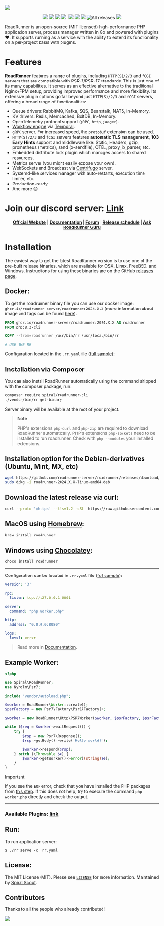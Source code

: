 <a href="https://roadrunner.dev" target="_blank">
  <picture>
    <source media="(prefers-color-scheme: dark)" srcset="https://github.com/roadrunner-server/.github/assets/8040338/e6bde856-4ec6-4a52-bd5b-bfe78736c1ff">
    <img align="center" src="https://github.com/roadrunner-server/.github/assets/8040338/040fb694-1dd3-4865-9d29-8e0748c2c8b8">
  </picture>
</a>
<p align="center">
 <a href="https://packagist.org/packages/spiral/roadrunner"><img src="https://poser.pugx.org/spiral/roadrunner/version"></a>
	<a href="https://pkg.go.dev/github.com/roadrunner-server/roadrunner/v2024?tab=doc"><img src="https://godoc.org/github.com/roadrunner-server/roadrunner/v2024?status.svg"></a>
    <a href="https://twitter.com/spiralphp"><img src="https://img.shields.io/twitter/follow/spiralphp?style=social"></a>
    <a href="https://codecov.io/gh/roadrunner-server/roadrunner/"><img src="https://codecov.io/gh/roadrunner-server/roadrunner/branch/master/graph/badge.svg"></a>
	<a href="https://github.com/roadrunner-server/roadrunner/actions"><img src="https://github.com/roadrunner-server/roadrunner/workflows/rr_cli_tests/badge.svg" alt=""></a>
	<a href="https://goreportcard.com/report/github.com/roadrunner-server/roadrunner/v2"><img src="https://goreportcard.com/badge/github.com/roadrunner-server/roadrunner/v2"></a>
	<a href="https://discord.gg/TFeEmCs"><img src="https://img.shields.io/badge/discord-chat-magenta.svg"></a>
	<a href="https://packagist.org/packages/spiral/roadrunner"><img src="https://img.shields.io/packagist/dd/spiral/roadrunner?style=flat-square"></a>
    <img alt="All releases" src="https://img.shields.io/github/downloads/roadrunner-server/roadrunner/total">
  <a href="https://gurubase.io/g/roadrunner"><img src="https://img.shields.io/badge/Gurubase-Ask%20RoadRunner%20Guru-006BFF?style=flat-square"></a>
</p>

RoadRunner is an open-source (MIT licensed) high-performance PHP application server, process manager written in Go and powered with plugins ❤️.
It supports running as a service with the ability to extend its functionality on a per-project basis with plugins.


# Features

**RoadRunner** features a range of plugins, including `HTTP(S)/2/3` and `fCGI` servers that are compatible with PSR-7/PSR-17 standards. This is just one of its many capabilities. It serves as an effective alternative to the traditional Nginx+FPM setup, providing improved performance and more flexibility. Its extensive plugin options go far beyond just `HTTP(S)/2/3` and `fCGI` servers, offering a broad range of functionalities:
- Queue drivers: RabbitMQ, Kafka, SQS, Beanstalk, NATS, In-Memory.
- KV drivers: Redis, Memcached, BoltDB, In-Memory.
- OpenTelemetry protocol support (`gRPC`, `http`, `jaeger`).
- [Workflow engine](https://github.com/temporalio/sdk-php) via [Temporal](https://temporal.io).
- `gRPC` server. For increased speed, the `protobuf` extension can be used.
- `HTTP(S)/2/3` and `fCGI` servers features **automatic TLS management**, **103 Early Hints** support and middleware like: Static, Headers, gzip, prometheus (metrics), send (x-sendfile), OTEL, proxy_ip_parser, etc.
- Embedded distribute lock plugin which manages access to shared resources.
- Metrics server (you might easily expose your own).
- WebSockets and Broadcast via [Centrifugo](https://centrifugal.dev) server.
- Systemd-like services manager with auto-restarts, execution time limiter, etc.
- Production-ready.
- And more 😉

# Join our discord server: [Link](https://discord.gg/TFeEmCs)

<p align="center">
	<a href="https://roadrunner.dev/"><b>Official Website</b></a> |
	<a href="https://docs.roadrunner.dev/"><b>Documentation</b></a> |
    <a href="https://github.com/orgs/roadrunner-server/discussions"><b>Forum</b></a> |
    <a href="https://github.com/orgs/roadrunner-server/projects/4"><b>Release schedule</b></a> |
    <a href="https://gurubase.io/g/roadrunner"><b>Ask RoadRunner Guru</b></a>
</p>

# Installation

The easiest way to get the latest RoadRunner version is to use one of the pre-built release binaries, which are available for
OSX, Linux, FreeBSD, and Windows. Instructions for using these binaries are on the GitHub [releases page](https://github.com/roadrunner-server/roadrunner/releases).

## Docker:

To get the roadrunner binary file you can use our docker image: `ghcr.io/roadrunner-server/roadrunner:2024.X.X` (more information about
image and tags can be found [here](https://github.com/roadrunner-server/roadrunner/pkgs/container/roadrunner)).

```dockerfile
FROM ghcr.io/roadrunner-server/roadrunner:2024.X.X AS roadrunner
FROM php:8.3-cli

COPY --from=roadrunner /usr/bin/rr /usr/local/bin/rr

# USE THE RR
```

Configuration located in the `.rr.yaml` file ([full sample](https://github.com/roadrunner-server/roadrunner/blob/master/.rr.yaml)):


## Installation via Composer
You can also install RoadRunner automatically using the command shipped with the composer package, run:

```bash
composer require spiral/roadrunner-cli
./vendor/bin/rr get-binary
```

Server binary will be available at the root of your project.

> **Note**
>
> PHP's extensions `php-curl` and `php-zip` are required to download RoadRunner automatically.
> PHP's extensions `php-sockets` need to be installed to run roadrunner.
> Check with `php --modules` your installed extensions.


## Installation option for the Debian-derivatives (Ubuntu, Mint, MX, etc)

```bash
wget https://github.com/roadrunner-server/roadrunner/releases/download/v2024.X.X/roadrunner-2024.X.X-linux-amd64.deb
sudo dpkg -i roadrunner-2024.X.X-linux-amd64.deb
```

## Download the latest release via curl:
```bash
curl --proto '=https' --tlsv1.2 -sSf  https://raw.githubusercontent.com/roadrunner-server/roadrunner/master/download-latest.sh | sh
```

## MacOS using [Homebrew](https://brew.sh/):
```bash
brew install roadrunner
```

## Windows using [Chocolatey](https://community.chocolatey.org/):
```bash
choco install roadrunner
```

---

Configuration can be located in `.rr.yaml` file ([full sample](https://github.com/roadrunner-server/roadrunner/blob/master/.rr.yaml)):

```yaml
version: '3'

rpc:
  listen: tcp://127.0.0.1:6001

server:
  command: "php worker.php"

http:
  address: "0.0.0.0:8080"

logs:
  level: error
```

> Read more in [Documentation](https://docs.roadrunner.dev).

Example Worker:
--------

```php
<?php

use Spiral\RoadRunner;
use Nyholm\Psr7;

include "vendor/autoload.php";

$worker = RoadRunner\Worker::create();
$psrFactory = new Psr7\Factory\Psr17Factory();

$worker = new RoadRunner\Http\PSR7Worker($worker, $psrFactory, $psrFactory, $psrFactory);

while ($req = $worker->waitRequest()) {
    try {
        $rsp = new Psr7\Response();
        $rsp->getBody()->write('Hello world!');

        $worker->respond($rsp);
    } catch (\Throwable $e) {
        $worker->getWorker()->error((string)$e);
    }
}
```

> [!IMPORTANT]
> If you see the `EOF` error, check that you have installed the PHP packages from [this step](https://github.com/roadrunner-server/roadrunner#installation-via-composer).
> If this does not help, try to execute the command `php worker.php` directly and check the output.

---

### Available Plugins: [link](https://docs.roadrunner.dev)

Run:
----
To run application server:

```
$ ./rr serve -c .rr.yaml
```

License:
--------
The MIT License (MIT). Please see [`LICENSE`](./LICENSE) for more information. Maintained
by [Spiral Scout](https://spiralscout.com).

## Contributors

Thanks to all the people who already contributed!

<a href="https://github.com/roadrunner-server/roadrunner/graphs/contributors">
  <img src="https://contributors-img.web.app/image?repo=roadrunner-server/roadrunner" />
</a>
